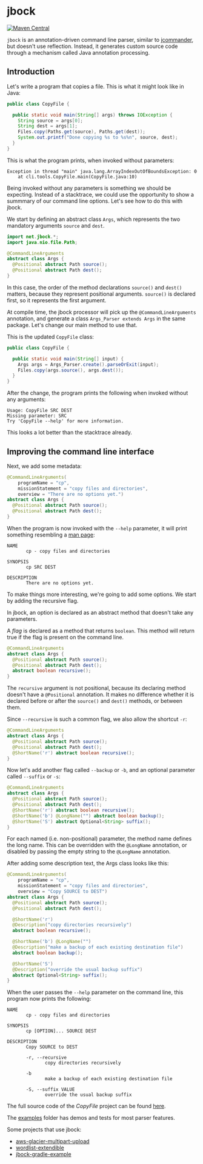 # jbock

[![Maven Central](https://maven-badges.herokuapp.com/maven-central/com.github.h908714124/jbock/badge.svg)](https://maven-badges.herokuapp.com/maven-central/com.github.h908714124/jbock)

`jbock` is an annotation-driven command line parser, similar to [jcommander](http://jcommander.org/), but doesn't use reflection.
Instead, it generates custom source code through a mechanism called Java annotation processing.

## Introduction

Let's write a program that copies a file. This is what it might look like in Java:

````java
public class CopyFile {

  public static void main(String[] args) throws IOException {
    String source = args[0];
    String dest = args[1];
    Files.copy(Paths.get(source), Paths.get(dest));
    System.out.printf("Done copying %s to %s%n", source, dest);
  }
}
````

This is what the program prints, when invoked without parameters:

<pre><code>Exception in thread "main" java.lang.ArrayIndexOutOfBoundsException: 0
    at cli.tools.CopyFile.main(CopyFile.java:10)
</code></pre>

Being invoked without any parameters is something we should be expecting.
Instead of a stacktrace, we could use the opportunity to show
a summmary of our command line options. Let's see how to do this with jbock.

We start by defining an abstract class `Args`,
which represents the two mandatory arguments `source` and `dest`.

````java
import net.jbock.*;
import java.nio.file.Path;

@CommandLineArguments
abstract class Args {
  @Positional abstract Path source();
  @Positional abstract Path dest();
}
````

In  this case, the order of the method declarations `source()` and `dest()` matters,
because they represent positional arguments.
`source()` is declared first, so it represents the first argument.

At compile time, the jbock processor will pick up the
`@CommandLineArguments` annotation, and generate a class 
`Args_Parser extends Args` in the same package. Let's change
our main method to use that.

This is the updated `CopyFile` class:

````java
public class CopyFile {

  public static void main(String[] input) {
    Args args = Args_Parser.create().parseOrExit(input);
    Files.copy(args.source(), args.dest());
  }
}
````
After the change, the program prints
the following when invoked without any arguments:

<pre><code>Usage: CopyFile SRC DEST
Missing parameter: SRC
Try 'CopyFile --help' for more information.
</code></pre>

This looks a lot better than the stacktrace already.

## Improving the command line interface

Next, we add some metadata:

````java
@CommandLineArguments(
    programName = "cp",
    missionStatement = "copy files and directories",
    overview = "There are no options yet.")
abstract class Args {
  @Positional abstract Path source();
  @Positional abstract Path dest();
}
````

When the program is now invoked with the `--help` parameter,
it will print something resembling a [man page](https://linux.die.net/man/1/cp):

<pre><code>NAME
       cp - copy files and directories

SYNOPSIS
       cp SRC DEST

DESCRIPTION
       There are no options yet.
</code></pre>

To make things more interesting, we're going to add some options.
We start by adding the recursive flag.

In jbock, an option is declared as an abstract method that doesn't take any parameters.

A <em>flag</em> is declared as a method that returns `boolean`.
This method will return true if the flag is present on the command line.

````java
@CommandLineArguments
abstract class Args {
  @Positional abstract Path source();
  @Positional abstract Path dest();
  abstract boolean recursive();
}
````

The `recursive` argument is not positional, because
its declaring method doesn't have a `@Positional` annotation.
It makes no difference whether it 
is declared before or after
the `source()` and `dest()` methods, or between them.

Since `--recursive` is such a common flag,
we also allow the shortcut `-r`:

````java
@CommandLineArguments
abstract class Args {
  @Positional abstract Path source();
  @Positional abstract Path dest();
  @ShortName('r') abstract boolean recursive();
}
````

Now let's add another flag called `--backup` or `-b`, 
and an optional parameter called `--suffix` or `-s`:

````java
@CommandLineArguments
abstract class Args {
  @Positional abstract Path source();
  @Positional abstract Path dest();
  @ShortName('r') abstract boolean recursive();
  @ShortName('b') @LongName("") abstract boolean backup();
  @ShortName('S') abstract Optional<String> suffix();
}
````

For each named (i.e. non-positional) parameter, the method name defines the long name. 
This can be overridden with the `@LongName` annotation,
or disabled by passing the empty string to the `@LongName` annotation.

After adding some description text, the Args class looks like this:

````java
@CommandLineArguments(
    programName = "cp",
    missionStatement = "copy files and directories",
    overview = "Copy SOURCE to DEST")
abstract class Args {
  @Positional abstract Path source();
  @Positional abstract Path dest();

  @ShortName('r')
  @Description("copy directories recursively")
  abstract boolean recursive();

  @ShortName('b') @LongName("")
  @Description("make a backup of each existing destination file")
  abstract boolean backup();

  @ShortName('S')
  @Description("override the usual backup suffix")
  abstract Optional<String> suffix();
}
````

When the user passes the `--help`
parameter on the command line, this program now prints the following:

<pre><code>NAME
       cp - copy files and directories

SYNOPSIS
       cp [OPTION]... SOURCE DEST

DESCRIPTION
       Copy SOURCE to DEST

       -r, --recursive
              copy directories recursively

       -b
              make a backup of each existing destination file

       -S, --suffix VALUE
              override the usual backup suffix
</code></pre>

The full source code of the <em>CopyFile</em>
project can be found 
[here](https://github.com/h908714124/CopyFile).

The
[examples](https://github.com/h908714124/jbock/tree/master/examples)
folder has demos and tests for most parser features.

Some projects that use jbock:

* [aws-glacier-multipart-upload](https://github.com/h908714124/aws-glacier-multipart-upload)
* [wordlist-extendible](https://github.com/WordListChallenge/wordlist-extendible)
* [jbock-gradle-example](https://github.com/h908714124/jbock-gradle-example)

